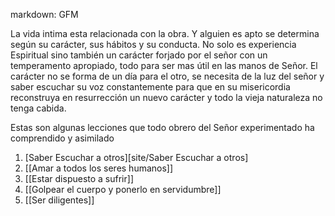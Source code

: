 markdown: GFM

La vida intima esta relacionada con la obra. Y alguien es apto se determina según su carácter, sus hábitos y su conducta. No solo es experiencia Espiritual sino también un carácter forjado por el señor con un temperamento apropiado, todo para ser mas útil en las manos de Señor. El carácter no se forma de un día para el otro, se necesita de la luz del señor y saber escuchar su voz constantemente para que en su misericordia reconstruya en resurrección un nuevo carácter y todo la vieja naturaleza no tenga cabida.

Estas son algunas lecciones que todo obrero del Señor experimentado ha comprendido y asimilado

1. [Saber Escuchar a otros][site/Saber Escuchar a otros]
2. [[Amar a todos los seres humanos]]
3. [[Estar dispuesto a sufrir]]
4. [[Golpear el cuerpo y ponerlo en servidumbre]]
5. [[Ser diligentes]]
